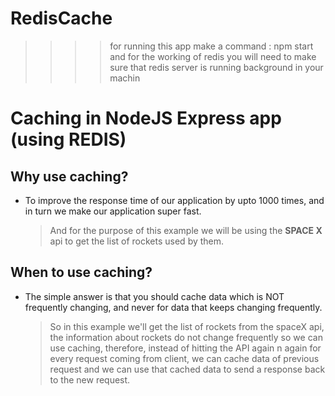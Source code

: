 # RedisCache

>>>>for running this app make a command : npm start
>>>>and for the working of redis you will need to make sure that redis server is running background in your machin

# Caching in NodeJS Express app (using **REDIS**)

## Why use caching?

- To improve the response time of our application by upto 1000 times, and in turn we make our application super fast.
  > And for the purpose of this example we will be using the **SPACE X** api to get the list of rockets used by them.

## When to use caching?

- The simple answer is that you should cache data which is NOT frequently changing, and never for data that keeps changing frequently.
  > So in this example we'll get the list of rockets from the spaceX api, the information about rockets do not change frequently so we can use caching, therefore, instead of hitting the API again n again for every request coming from client, we can cache data of previous request and we can use that cached data to send a response back to the new request.
